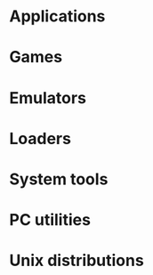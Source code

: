 # Applications

# Games

# Emulators

# Loaders

# System tools

# PC utilities

# Unix distributions